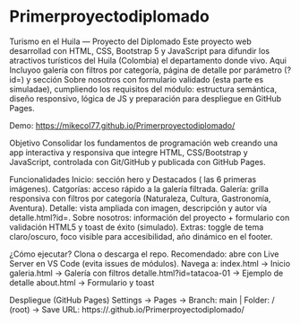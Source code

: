 # Primerproyectodiplomado
Turismo en el Huila — Proyecto del Diplomado
Este proyecto web desarrollad con HTML, CSS, Bootstrap 5 y JavaScript para difundir los atractivos turísticos del Huila (Colombia) el departamento donde vivo. Aqui Incluyoo galería con filtros por categoría, página de detalle por parámetro (?id=) y sección Sobre nosotros con formulario validado (esta parte es simuladae), cumpliendo los requisitos del módulo: estructura semántica, diseño responsivo, lógica de JS y preparación para despliegue en GitHub Pages.

Demo: https://mikecol77.github.io/Primerproyectodiplomado/

Objetivo
Consolidar los fundamentos de programación web creando una app interactiva y responsiva que integre HTML, CSS/Bootstrap y JavaScript, controlada con Git/GitHub y publicada con GitHub Pages.

Funcionalidades
Inicio: sección hero y Destacados ( las 6 primeras imágenes).
Catgorías: acceso rápido a la galería filtrada.
Galería: grilla responsiva con filtros por categoría (Naturaleza, Cultura, Gastronomía, Aventura).
Detalle: vista ampliada con imagen, descripción y autor vía detalle.html?id=<id>.
Sobre nosotros: información del proyecto + formulario con validación HTML5 y toast de éxito (simulado).
Extras: toggle de tema claro/oscuro, foco visible para accesibilidad, año dinámico en el footer.

¿Cómo ejecutar?
Clona o descarga el repo.
Recomendado: abre con Live Server en VS Code (evita issues de módulos).
Navega a:
index.html → Inicio
galeria.html → Galería con filtros
detalle.html?id=tatacoa-01 → Ejemplo de detalle
about.html → Formulario y toast

Despliegue (GitHub Pages)
Settings → Pages → Branch: main | Folder: / (root) → Save
URL: https://<usuario>.github.io/Primerproyectodiplomado/
